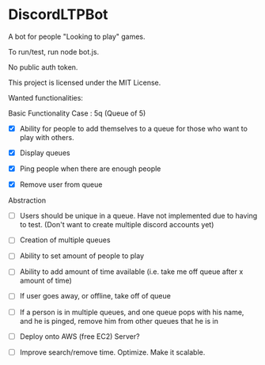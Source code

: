 # DiscordLTPBot

A bot for people "Looking to play" games.

To run/test, run node bot.js.

No public auth token.

This project is licensed under the MIT License.

Wanted functionalities:

Basic Functionality Case : 5q (Queue of 5)

- [x] Ability for people to add themselves to a queue for those who want to play with others.

- [x] Display queues

- [x] Ping people when there are enough people

- [x] Remove user from queue

Abstraction

- [ ] Users should be unique in a queue. Have not implemented due to having to test. (Don't want to create multiple discord accounts yet)

- [ ] Creation of multiple queues

- [ ] Ability to set amount of people to play

- [ ] Ability to add amount of time available (i.e. take me off queue after x amount of time)

- [ ] If user goes away, or offline, take off of queue

- [ ] If a person is in multiple queues, and one queue pops with his name, and he is pinged, remove him from other queues that he is in

- [ ] Deploy onto AWS (free EC2) Server?

- [ ] Improve search/remove time. Optimize. Make it scalable.

